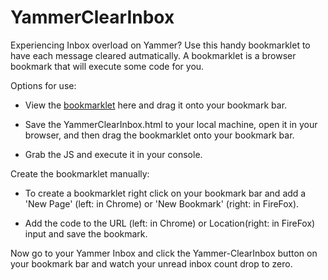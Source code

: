 # YammerClearInbox
Experiencing Inbox overload on Yammer? Use this handy bookmarklet to have each message cleared autmatically. A bookmarklet is a browser bookmark that will execute some code for you.

Options for use:

* View the [bookmarklet](https://cdn.rawgit.com/PaulSpoerry/YammerClearInbox/master/YammerClearInbox.html) here and drag it onto your bookmark bar.

* Save the YammerClearInbox.html to your local machine, open it in your browser, and then drag the bookmarklet onto your bookmark bar. 

* Grab the JS and execute it in your console. 

Create the bookmarklet manually:

* To create a bookmarklet right click on your bookmark bar and add a 'New Page' (left: in Chrome) or 'New Bookmark' (right: in FireFox).

* Add the code to the URL (left: in Chrome) or Location(right: in FireFox) input and save the bookmark.


Now go to your Yammer Inbox and click the Yammer-ClearInbox button on your bookmark bar and watch your unread inbox count drop to zero. 